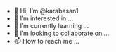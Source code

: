 - 👋 Hi, I’m @karabasan1
- 👀 I’m interested in ...
- 🌱 I’m currently learning ...
- 💞️ I’m looking to collaborate on ...
- 📫 How to reach me ...

<!---
karabasan1/karabasan1 is a ✨ special ✨ repository because its `README.md` (this file) appears on your GitHub profile.
You can click the Preview link to take a look at your changes.1
github.com/bettercap/bettercap
make build
sudo make install
